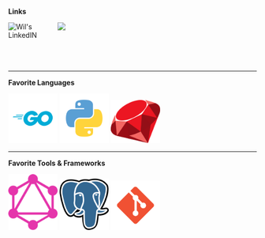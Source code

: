 **Links**

<span>
<a href="https://www.linkedin.com/in/wilcollinsvt/">
  <img align="left" alt="Wil's LinkedIN" width="100" src="https://camo.githubusercontent.com/00974afc84e6984c98cb5c971879e88b31387aa90f1f91795586266a48d2ed88/68747470733a2f2f63646e2e73696d706c6569636f6e732e6f72672f6c696e6b6564696e" />
</a>

![](https://visitor-badge.glitch.me/badge?page_id=wilcollins)
</span>

<br>
<br>
<br>
<hr>

**Favorite Languages**  

<span>
<img src="resources/logos/go.svg" width="100" title="Go" />
<img src="resources/logos/python.svg" width="100" title="Python" />
<img src="resources/logos/ruby.png" width="100" title="Ruby" />
</span>

<br>
<hr>

**Favorite Tools & Frameworks**  

<span>
<img src="resources/logos/graphql.svg" width="100" title="GraphQL" />
<img src="resources/logos/postgres.svg" width="100" title="Postgres" />
<img src="resources/logos/git.svg" width="100" title="Git" />
</span>


